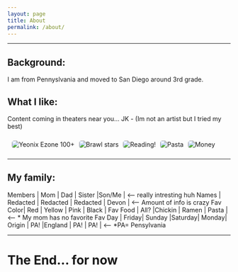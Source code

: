 ```yaml
---
layout: page
title: About
permalink: /about/
---
```


---

## Background:

I am from Pennyslvania and moved to San Diego around 3rd grade.

## What I like:

Content coming in theaters near you... JK - (Im not an artist but I tried my best)

<style>
    /* Grid-based gallery for fallback or alternative usage */
    .grid-container {
        display: grid;
        grid-template-columns: repeat(auto-fill, minmax(150px, 1fr)); /* Dynamic columns */
        gap: 25px;
    }
    .grid-item {
        text-align: center;
    }
    .grid-item img {
        width: 300%;
        height: 300px; /* Fixed height for uniformity */
        object-fit: contain; /* Ensure the image fits within the fixed height */
    }
    .grid-item p {
        margin: 5px 0; /* Add some margin for spacing */
    }

    /* Horizontal scrollable image gallery */
    .image-gallery {
        display: flex;
        flex-wrap: nowrap;
        overflow-x: auto; /* Enable horizontal scrolling */
        gap: 10px;
        padding: 10px;
        scrollbar-width: thin; /* Firefox: thinner scrollbar */
    }

    .image-gallery img {
        max-height: 200px; /* Set a uniform max height */
        object-fit: cover; /* Ensure aspect ratio */
        border-radius: 5px; /* Optional: rounded corners */
    }

    /* Optional: Custom scrollbar styling for WebKit browsers */
    .image-gallery::-webkit-scrollbar {
        height: 8px; /* Height of the horizontal scrollbar */
    }
    .image-gallery::-webkit-scrollbar-thumb {
        background: #ccc; /* Color of the scrollbar thumb */
        border-radius: 4px; /* Rounded scrollbar thumb */
    }
    .image-gallery::-webkit-scrollbar-thumb:hover {
        background: #888; /* Darker color on hover */
    }
</style>

<div class="image-gallery">
  <img src="https://i.imgur.com/mml24lr.png" alt="Yeonix Ezone 100+">
  <img src="https://i.imgur.com/DnLwOfa.png" alt="Brawl stars">
  <img src="https://i.imgur.com/HzI4zBx.png" alt="Reading!">
  <img src="https://i.imgur.com/ws3MLoX.png" alt="Pasta">
  <img src="https://i.imgur.com/lZWpg8G.png" alt="Money">
</div>

---

## My family:

Members  |   Mom |  Dad   | Sister |Son/Me | <-- really intresting huh
Names    | Redacted | Redacted | Redacted | Devon | <-- Amount of info is crazy
Fav Color|  Red  | Yellow |  Pink  | Black |
Fav Food | All?  |Chickin |  Ramen | Pasta | <-- * My mom has no favorite
Fav Day  | Friday| Sunday |Saturday| Monday|
Origin  |  PA!  |England |   PA!  |  PA!  | <-- *PA= Pensylvania

---
# The End... for now

<script src="https://utteranc.es/client.js" repo="Dumbmist/Devon-Blog" issue-term="title" label="blogpost-comment" theme="github-light" crossorigin="anonymous" async> </script>